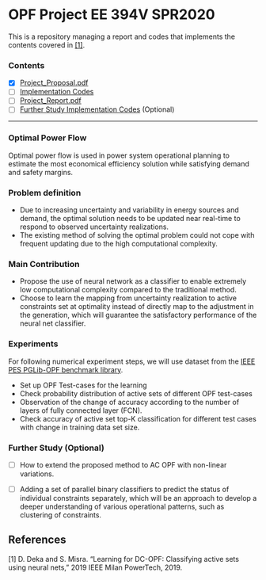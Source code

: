 # OPF Project EE 394V SPR2020

This is a repository managing a report and codes that implements the contents covered in [[1]](https://ieeexplore.ieee.org/document/8810819).

### Contents
- [X] [Project_Proposal.pdf](https://github.com/jhyun0919/OPF_Porject_EE394V_SPR2020/blob/master/report/proposal.pdf)
- [ ] [Implementation Codes](https://github.com/jhyun0919/OPF_Porject_EE394V_SPR2020/tree/master/codes)
- [ ] [Project_Report.pdf](https://github.com/jhyun0919/OPF_Porject_EE394V_SPR2020/blob/master/report/final_report.pdf)
- [ ] [Further Study Implementation Codes](https://github.com/jhyun0919/OPF_Porject_EE394V_SPR2020/tree/master/codes) (Optional)

---

### Optimal Power Flow
Optimal power flow is used in power system operational planning to estimate the most economical efficiency solution while satisfying demand and safety margins. 

### Problem definition
- Due to increasing uncertainty and variability in energy sources and demand, the optimal solution needs to be updated near real-time to respond to observed uncertainty realizations.
- The existing method of solving the optimal problem could not cope with frequent updating due to the high computational complexity.

### Main Contribution

- Propose the use of neural network as a classifier to enable extremely low computational complexity compared to the traditional method. 
- Choose to learn the mapping from uncertainty realization to active constraints set at optimality instead of directly map to the adjustment in the generation, which will guarantee the satisfactory performance of the neural net classifier.

### Experiments
For following numerical experiment steps, we will use dataset from the [IEEE PES PGLib-OPF benchmark library](https://github.com/power-grid-lib/pglib-opf).

- Set up OPF Test-cases for the learning
- Check probability distribution of active sets of different OPF test-cases
- Observation of the change of accuracy according to the number of layers of fully connected layer (FCN).
- Check accuracy of active set top-K classification for different test cases with change in training data set size.

### Further Study (Optional)

- [ ] How to extend the proposed method to AC OPF with non-linear variations. 
- [ ] Adding a set of parallel binary classifiers to predict the status of individual constraints separately, which will be an approach to develop a deeper understanding of various operational patterns, such as clustering of constraints. 


## References

[1] D. Deka and S. Misra. “Learning for DC-OPF: Classifying active sets using neural nets,” 2019 IEEE Milan PowerTech, 2019.
